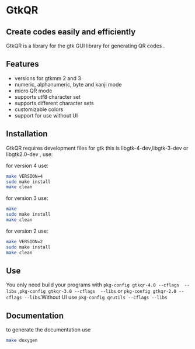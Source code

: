 # GtkQR
## Create codes easily and efficiently

GtkQR is a library for the gtk GUI library for generating QR codes .

## Features
- versions for gtkmm 2 and 3 
- numeric, alphanumeric, byte and kanji mode 
- micro QR mode
- supports utf8 character set 
- supports different character sets  
- customizable colors 
- support for use without UI 

## Installation

GtkQR requires development files for gtk this is libgtk-4-dev,libgtk-3-dev or libgtk2.0-dev , use: 

for version 4 use: 
```sh
make VERSION=4
sudo make install
make clean
```

for version 3 use:

```sh
make
sudo make install
make clean
```

for version 2 use: 
```sh
make VERSION=2
sudo make install
make clean
```

## Use

You only need build your programs with `pkg-config gtkqr-4.0 --cflags  --libs` ,`pkg-config gtkqr-3.0 --cflags  --libs` or `pkg-config gtkqr-2.0 --cflags --libs`.Without UI use `pkg-config qrutils --cflags --libs`

## Documentation 
to generate the documentation use 

```sh
make doxygen
```
